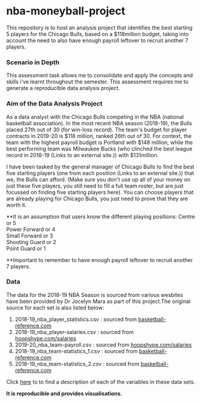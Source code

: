 # nba-moneyball-project
This repository is to host an analysis project that identifies the best starting 5 players for the Chicago Bulls, based on a $118million budget, taking into account the need to also have enough payroll leftover to recruit another 7 players.

### Scenario in Depth
This assessment task allows me to consolidate and apply the concepts and skills i've learnt throughout the semester. This assessment requires me to generate a reproducible data analysis project. 
 
### Aim of the Data Analysis Project

As a data analyst with the Chicago Bulls competing in the NBA (national basketball association). In the most recent NBA season (2018-19), the Bulls placed 27th out of 30 (for win-loss record). The team's budget for player contracts in 2019-20 is $118 million, ranked 26th out of 30. For context, the team with the highest payroll budget is Portland with $148 million, while the best performing team was Milwaukee Bucks (who clinched the best league record in 2018-19 (Links to an external site.)) with $131million. 

I have been tasked by the general manager of Chicago Bulls to find the best five starting players (one from each position (Links to an external site.)) that we, the Bulls can afford. (Make sure you don't use up all of your money on just these five players, you still need to fill a full team roster, but are just focussed on finding five starting players here). You can choose players that are already playing for Chicago Bulls, you just need to prove that they are worth it.


**It is an assumption that users know the different playing positions:
Centre or 5  
Power Forward or 4  
Small Forward or 3  
Shooting Guard or 2  
Point Guard or 1  


**Important to remember to have enough payroll leftover to recruit another 7 players.

### Data
The data for the 2018-19 NBA Season is sourced from various wesbites have been provided by Dr Jocelyn Mara as part of this project.The original source for each set is also listed below:

1. 2018-19_nba_player_statistics.csv :  sourced from [basketball-reference.com](https://www.basketball-reference.com/leagues/NBA_2019_totals.html)
2. 2018-19_nba_player-salaries.csv :  sourced from [hoopshype.com/salaries](https://hoopshype.com/salaries/)
3. 2019-20_nba_team-payroll.csv : sourced from [hoopshype.com/salaries](https://hoopshype.com/salaries/)
4. 2018-19_nba_team-statistics_1.csv : sourced from [basketball-reference.com](https://www.basketball-reference.com/leagues/NBA_2019.html)
5. 2018-19_nba_team-statistics_2.csv : sourced from [basketball-reference.com](https://www.basketball-reference.com/leagues/NBA_2019.html)

Click [here](https://unicanberra.instructure.com/courses/7493/pages/reproducible-data-analysis-project-data-descriptions) to to find a description of each of the variables in these data sets.

**It is reproducible and provides visualisations.**
